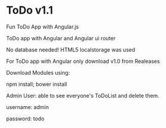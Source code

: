 # ToDo v1.1
Fun ToDo App with Angular.js

ToDo app with Angular and Angular ui router

No database needed! HTML5 localstorage was used

For ToDo app with Angular only download v1.0 from Realeases

Download Modules using:

npm install; bower install 

Admin User: able to see everyone's ToDoList and delete them.

username: admin

password: todo

